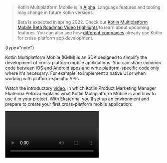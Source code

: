 [//]: # (title: Get started with Kotlin Multiplatform Mobile)
[//]: # (description: Simplify cross-platform app development with Kotlin Multiplatform Mobile. Create a single codebase
for the business logic of your iOS and Android apps.)

> Kotlin Multiplatform Mobile is in [Alpha](components-stability.md). Language features and tooling may change in future
> Kotlin versions.
> 
> Beta is expected in spring 2022. Check out [Kotlin Multiplatform Mobile Beta Roadmap Video Highlights](https://blog.jetbrains.com/kotlin/2021/10/kmm-beta-roadmap-video-highlights/)
> to learn about upcoming features. You can also see how [different companies](https://kotlinlang.org/lp/mobile/case-studies/)
> already use Kotlin for cross-platform app development.
>
{type="note"}

Kotlin Multiplatform Mobile (KMM) is an SDK designed to simplify the development of cross-platform mobile applications.
You can share common code between iOS and Android apps and write platform-specific code only where it's necessary.
For example, to implement a native UI or when working with platform-specific APIs.

Watch the introductory [video](https://www.youtube.com/watch?v=mdN6P6RI__k), in which Kotlin Product Marketing Manager Ekaterina 
Petrova explains what Kotlin Multiplatform Mobile is and how to use it in your project. With Ekaterina,
you'll set up an environment and prepare to create your first cross-platform mobile application:

<video href="mdN6P6RI__k" title="Meet Kotlin Multiplatform Mobile!"/>

You can also check out other videos about [Kotlin Multiplatform Multiverse](https://www.youtube.com/playlist?list=PLlFc5cFwUnmy_oVc9YQzjasSNoAk4hk_C) on YouTube.

## Supported platforms

* Android applications and libraries
* [Android NDK](https://developer.android.com/ndk) (ARM64 and ARM32)
* Apple iOS devices (ARM64 and ARM32) and simulators
* Apple watchOS devices (ARM64 and ARM32) and simulators

[Kotlin Multiplatform](multiplatform.md) technology also supports [other platforms](multiplatform-dsl-reference.md#targets), including
JavaScript, Linux, Windows, and WebAssembly.

## Start from scratch

* [Set up the environment for cross-platform mobile development](multiplatform-mobile-setup.md)
* [Create your first app that works both on Android and iOS with IDE](multiplatform-mobile-create-first-app.md)
* [Check out the list of sample projects](multiplatform-mobile-samples.md)
* [Introduce cross-platform mobile development to your team](multiplatform-mobile-introduce-your-team.md)

## Make your Android application work on iOS

If you already have an Android mobile application and want to make it cross-platform, here are some resources to help
you get started:

* [Set up the environment for cross-platform development](multiplatform-mobile-setup.md)
* [Make a sample Android application work well on iOS](multiplatform-mobile-integrate-in-existing-app.md)

## Get help

* **Kotlin Slack**: Get an [invite](https://surveys.jetbrains.com/s3/kotlin-slack-sign-up) and join the [#multiplatform](https://kotlinlang.slack.com/archives/C3PQML5NU) channel
* **StackOverflow**: Subscribe to the [“kotlin-multiplatform” tag](https://stackoverflow.com/questions/tagged/kotlin-multiplatform)
* **Kotlin issue tracker**: [Report a new issue](https://youtrack.jetbrains.com/newIssue?project=KT)
